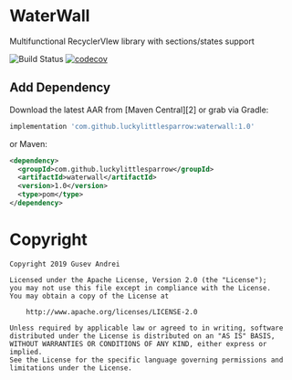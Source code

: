 # WaterWall
Multifunctional RecyclerVIew library with sections/states support


![Build Status](https://travis-ci.com/LuckyLittleSparrow/WaterWall.svg?branch=master) [![codecov](https://codecov.io/gh/LuckyLittleSparrow/WaterWall/branch/master/graph/badge.svg)](https://codecov.io/gh/LuckyLittleSparrow/WaterWall)

## Add Dependency
Download the latest AAR from [Maven Central][2] or grab via Gradle:
```groovy
implementation 'com.github.luckylittlesparrow:waterwall:1.0'
```
or Maven:
```xml
<dependency>
  <groupId>com.github.luckylittlesparrow</groupId>
  <artifactId>waterwall</artifactId>
  <version>1.0</version>
  <type>pom</type>
</dependency>
```

# Copyright

    Copyright 2019 Gusev Andrei

    Licensed under the Apache License, Version 2.0 (the "License");
    you may not use this file except in compliance with the License.
    You may obtain a copy of the License at

        http://www.apache.org/licenses/LICENSE-2.0

    Unless required by applicable law or agreed to in writing, software
    distributed under the License is distributed on an "AS IS" BASIS,
    WITHOUT WARRANTIES OR CONDITIONS OF ANY KIND, either express or implied.
    See the License for the specific language governing permissions and
    limitations under the License.
